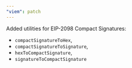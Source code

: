 ```yaml
---
"viem": patch
---
```


Added utilities for EIP-2098 Compact Signatures: 
- `compactSignatureToHex`,
- `compactSignatureToSignature`,
- `hexToCompactSignature`,
- `signatureToCompactSignature`
